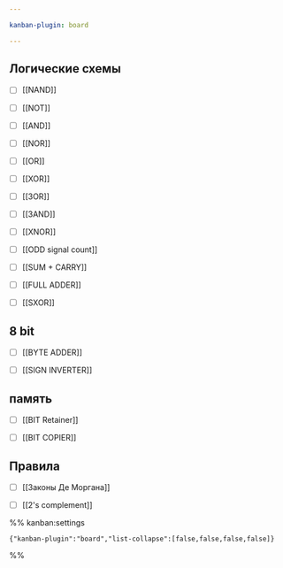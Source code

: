 ```yaml
---

kanban-plugin: board

---
```


## Логические схемы

- [ ] [[NAND]]
- [ ] [[NOT]]
- [ ] [[AND]]
- [ ] [[NOR]]
- [ ] [[OR]]
- [ ] [[XOR]]
- [ ] [[3OR]]
- [ ] [[3AND]]
- [ ] [[XNOR]]
- [ ] [[ODD signal count]]
- [ ] [[SUM + CARRY]]
- [ ] [[FULL ADDER]]
- [ ] [[SXOR]]


## 8 bit

- [ ] [[BYTE ADDER]]
- [ ] [[SIGN INVERTER]]


## память

- [ ] [[BIT Retainer]]
- [ ] [[BIT COPIER]]


## Правила

- [ ] [[Законы Де Моргана]]
- [ ] [[2's complement]]




%% kanban:settings
```
{"kanban-plugin":"board","list-collapse":[false,false,false,false]}
```
%%